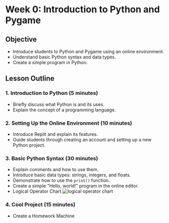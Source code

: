# Week 0: Introduction to Python and Pygame

## Objective

- Introduce students to Python and Pygame using an online environment.
- Understand basic Python syntax and data types.
- Create a simple program in Python.

## Lesson Outline

### 1. Introduction to Python (5 minutes)

- Briefly discuss what Python is and its uses.
- Explain the concept of a programming language.

### 2. Setting Up the Online Environment (10 minutes)

- Introduce Replit and explain its features.
- Guide students through creating an account and setting up a new Python project.

### 3. Basic Python Syntax (30 minutes)

- Explain comments and how to use them.
- Introduce basic data types: strings, integers, and floats.
- Demonstrate how to use the `print()` function.
- Create a simple "Hello, world!" program in the online editor.
- Logical Operator Chart
![logical operator chart](https://s3.amazonaws.com/comp110/content/Screen-Shot-2019-02-05-at-10.06.05-AM.png)

### 4. Cool Project (15 minutes)

- Create a Homework Machine

